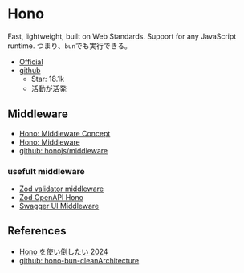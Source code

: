 # Hono

Fast, lightweight, built on Web Standards. Support for any JavaScript runtime.
つまり、`bun`でも実行できる。

- [Official](https://hono.dev/)
- [github](https://github.com/honojs/hono)
  - Star: 18.1k
  - 活動が活発

## Middleware

- [Hono: Middleware Concept](https://hono.dev/docs/concepts/middleware)
- [Hono: Middleware](https://hono.dev/docs/guides/middleware)
- [github: honojs/middleware](https://github.com/honojs/middleware)

### usefult middleware

- [Zod validator middleware](https://github.com/honojs/middleware/tree/main/packages/zod-validator)
- [Zod OpenAPI Hono](https://github.com/honojs/middleware/tree/main/packages/zod-openapi)
- [Swagger UI Middleware](https://github.com/honojs/middleware/blob/main/packages/swagger-ui)

## References

- [Hono を使い倒したい 2024](https://zenn.dev/aishift/articles/a3dc8dcaac6bfa)
- [github: hono-bun-cleanArchitecture](https://github.com/kbkn3/hono-bun-cleanArchitecture)
